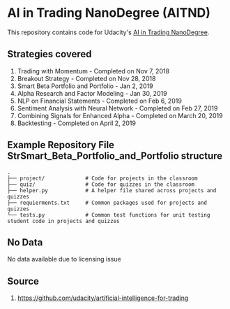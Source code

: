 # AI in Trading NanoDegree (AITND)
This repository contains code for Udacity's [AI in Trading NanoDegree](https://www.udacity.com/course/nd880).

## Strategies covered
1. Trading with Momentum - Completed on Nov 7, 2018
2. Breakout Strategy - Completed on Nov 28, 2018
3. Smart Beta Portfolio and Portfolio - Jan 2, 2019
4. Alpha Research and Factor Modeling - Jan 30, 2019
5. NLP on Financial Statements - Completed on Feb 6, 2019
6. Sentiment Analysis with Neural Network - Completed on Feb 27, 2019
7. Combining Signals for Enhanced Alpha - Completed on March 20, 2019
8. Backtesting - Completed on April 2, 2019

## Example Repository File StrSmart_Beta_Portfolio_and_Portfolio structure
    .
    ├── project/             # Code for projects in the classroom
    ├── quiz/                # Code for quizzes in the classroom
    ├── helper.py            # A helper file shared across projects and quizzes
    ├── requierments.txt     # Common packages used for projects and quizzes
    └── tests.py             # Common test functions for unit testing student code in projects and quizzes

## No Data
No data available due to licensing issue

## Source
1. https://github.com/udacity/artificial-intelligence-for-trading
